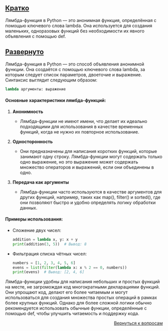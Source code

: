 ## <u>Кратко</u>

Лямбда-функция в Python — это анонимная функция, определённая с помощью ключевого слова lambda. Она используется для
создания маленьких, одноразовых функций без необходимости их явного объявления с помощью def.

## <u>Развернуто</u>

Лямбда-функция в Python — это способ объявления анонимной функции. Она создаётся с помощью ключевого слова lambda, за
которым следует список параметров, двоеточие и выражение. Синтаксис выглядит следующим образом:

```python
lambda аргументы: выражение
```

#### Основные характеристики лямбда-функций:

1. **Анонимность**
    - Лямбда-функции не имеют имени, что делает их идеально подходящими для использования в качестве временных функций,
      когда не нужно их повторное использование.

2. **Односторонность**
    - Они предназначены для написания коротких функций, которые занимают одну строку. Лямбда-функции могут содержать
      только одно выражение, но это выражение может содержать множество операторов и выражений, если они объединены в
      одно.

3. **Передача как аргументы**
    - Лямбда-функции часто используются в качестве аргументов для других функций, например, таких как map(), filter()
      и sorted(), где они позволяют быстро и удобно определять логику обработки данных.

#### Примеры использования:

- Сложение двух чисел:
  ```python
  addition = lambda x, y: x + y
  print(addition(3, 5))  # Вывод: 8
  ```

- Фильтрация списка чётных чисел:
  ```python
  numbers = [1, 2, 3, 4, 5, 6]
  evens = list(filter(lambda x: x % 2 == 0, numbers))
  print(evens)  # Вывод: [2, 4, 6]
  ```

Лямбда-функции удобны для написания небольших и простых функций на месте, не загромождая код многократными декларациями
функций. Они упрощают код, делают его более читаемым и могут использоваться для создания множества простых операций в
рамках более крупных функций. Однако для более сложной логики обычно рекомендуется использовать обычные функции,
определённые с помощью def, чтобы улучшить читаемость и поддержку кода.

<div align="right">

[Вернуться к вопросам](../Вопросы.md)

</div>

